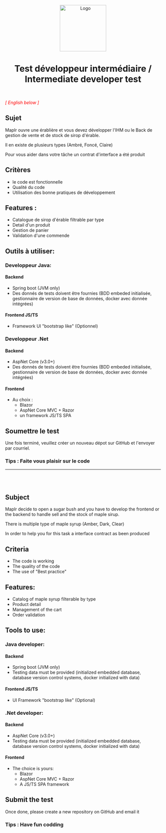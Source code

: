 
<p align="center">
  <a href="https://github.com/Maplr-Community/nodejs-test-hockey-game">
    <img src="https://maplr.co/wp-content/uploads/2019/12/Fichier-23@3x.png" alt="Logo" height="150">
  </a>
  <h1 align='center'>Test développeur intermédiaire / Intermediate developer test </h1>
    
  <br />
</p>


<span style="color:red;">*[ English below ]*<span>

## Sujet
Maplr ouvre une érablière et vous devez développer l'IHM ou le Back de gestion de vente et de stock de sirop d'érable.

Il en existe de plusieurs types (Ambré, Foncé, Claire)

Pour vous aider dans votre tâche un contrat d'interface a été produit

## Critères
- le code est fonctionnelle
- Qualité du code
- Utilisation des bonne pratiques de développement

## Features :
- Catalogue de sirop d'érable filtrable par type
- Detail d'un produit 
- Gestion de panier 
- Validation d'une commende 

## Outils à utiliser:
### Developpeur Java: 
#### Backend
- Spring boot (JVM only)
- Des donnés de tests doivent être fournies (BDD embeded initialisée, gestionnaire de version de base de données, docker avec donnée intégrées)

#### Frontend JS/TS
- Framework UI "bootstrap like" (Optionnel)

### Developpeur .Net
#### Backend
- AspNet Core (v3.0+)
- Des donnés de tests doivent être fournies (BDD embeded initialisée, gestionnaire de version de base de données, docker avec donnée intégrées)

#### Frontend 
- Au choix : 
  - Blazor
  - AspNet Core MVC + Razor
  - un framework JS/TS SPA

## Soumettre le test
Une fois terminé, veuillez créer un nouveau dépot sur GitHub et l'envoyer par courriel.

### Tips : Faite vous plaisir sur le code
___ 
<br>
<br>

## Subject
Maplr decide to open a sugar bush and you have to develop the frontend or the backend to handle sell and the stock of maple sirup.

There is multiple type of maple syrup (Amber, Dark, Clear)

In order to help you for this task a interface contract as been produced

## Criteria
- The code is working
- The quality of the code 
- The use of "Best practice"


## Features:
- Catalog of maple syrup filterable by type
- Product detail
- Management of the cart  
- Order validation 

## Tools to use:
### Java developer: 
#### Backend
- Spring boot (JVM only)
- Testing data must be provided (initialized embedded database, database version control systems, docker initialized with data)

#### Frontend JS/TS
- UI Framework "bootstrap like" (Optional)

### .Net developer:
#### Backend
- AspNet Core (v3.0+)
- Testing data must be provided (initialized embedded database, database version control systems, docker initialized with data)

#### Frontend 
- The choice is yours: 
  - Blazor
  - AspNet Core MVC + Razor
  - A JS/TS SPA framework

## Submit the test
Once done, please create a new repository on GitHub and email it

### Tips : Have fun codding 

